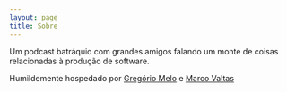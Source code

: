 ```yaml
---
layout: page
title: Sobre
---
```


Um podcast batráquio com grandes amigos falando um monte de coisas relacionadas à produção de software.

Humildemente hospedado por [Gregório Melo](https://twitter.com/gregoriomelo) e [Marco Valtas](https://twitter.com/mavcunha)
